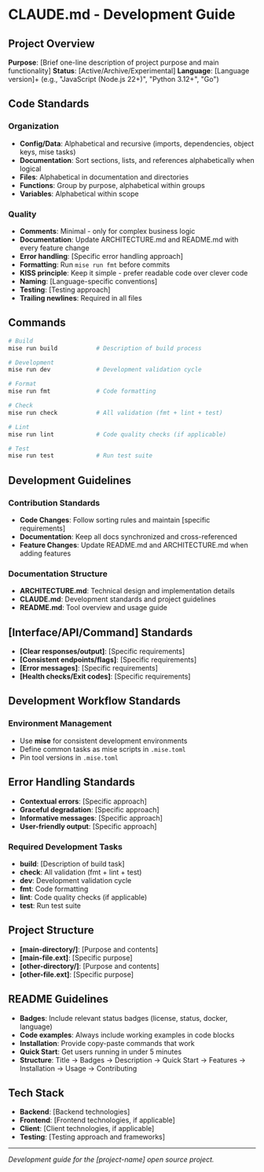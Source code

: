 # CLAUDE.md - Development Guide

## Project Overview
**Purpose**: [Brief one-line description of project purpose and main functionality]
**Status**: [Active/Archive/Experimental]
**Language**: [Language version]+ (e.g., "JavaScript (Node.js 22+)", "Python 3.12+", "Go")

## Code Standards

### Organization
- **Config/Data**: Alphabetical and recursive (imports, dependencies, object keys, mise tasks)
- **Documentation**: Sort sections, lists, and references alphabetically when logical
- **Files**: Alphabetical in documentation and directories
- **Functions**: Group by purpose, alphabetical within groups
- **Variables**: Alphabetical within scope

### Quality
- **Comments**: Minimal - only for complex business logic
- **Documentation**: Update ARCHITECTURE.md and README.md with every feature change
- **Error handling**: [Specific error handling approach]
- **Formatting**: Run `mise run fmt` before commits
- **KISS principle**: Keep it simple - prefer readable code over clever code
- **Naming**: [Language-specific conventions]
- **Testing**: [Testing approach]
- **Trailing newlines**: Required in all files

## Commands
```bash
# Build
mise run build           # Description of build process

# Development
mise run dev             # Development validation cycle

# Format
mise run fmt             # Code formatting

# Check
mise run check           # All validation (fmt + lint + test)

# Lint
mise run lint            # Code quality checks (if applicable)

# Test
mise run test            # Run test suite
```

## Development Guidelines

### Contribution Standards
- **Code Changes**: Follow sorting rules and maintain [specific requirements]
- **Documentation**: Keep all docs synchronized and cross-referenced
- **Feature Changes**: Update README.md and ARCHITECTURE.md when adding features

### Documentation Structure
- **ARCHITECTURE.md**: Technical design and implementation details
- **CLAUDE.md**: Development standards and project guidelines
- **README.md**: Tool overview and usage guide

## [Interface/API/Command] Standards
- **[Clear responses/output]**: [Specific requirements]
- **[Consistent endpoints/flags]**: [Specific requirements]
- **[Error messages]**: [Specific requirements]
- **[Health checks/Exit codes]**: [Specific requirements]

## Development Workflow Standards

### Environment Management
- Use **mise** for consistent development environments
- Define common tasks as mise scripts in `.mise.toml`
- Pin tool versions in `.mise.toml`

## Error Handling Standards
- **Contextual errors**: [Specific approach]
- **Graceful degradation**: [Specific approach]
- **Informative messages**: [Specific approach]
- **User-friendly output**: [Specific approach]

### Required Development Tasks
- **build**: [Description of build task]
- **check**: All validation (fmt + lint + test)
- **dev**: Development validation cycle
- **fmt**: Code formatting
- **lint**: Code quality checks (if applicable)
- **test**: Run test suite

## Project Structure
- **[main-directory/]**: [Purpose and contents]
- **[main-file.ext]**: [Specific purpose]
- **[other-directory/]**: [Purpose and contents]
- **[other-file.ext]**: [Specific purpose]

## README Guidelines
- **Badges**: Include relevant status badges (license, status, docker, language)
- **Code examples**: Always include working examples in code blocks
- **Installation**: Provide copy-paste commands that work
- **Quick Start**: Get users running in under 5 minutes
- **Structure**: Title → Badges → Description → Quick Start → Features → Installation → Usage → Contributing

## Tech Stack
- **Backend**: [Backend technologies]
- **Frontend**: [Frontend technologies, if applicable]
- **Client**: [Client technologies, if applicable]
- **Testing**: [Testing approach and frameworks]

---

*Development guide for the [project-name] open source project.*
